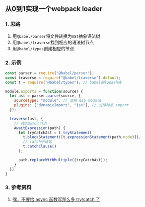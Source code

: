## 从0到1实现一个webpack loader

### 1. 思路
1. 用`@babel/parser`将文件转换为`AST`抽象语法树
2. 用`@babel/traverse`找到相应的语法树节点
3. 用`@babel/types`创建相应的节点

### 2. 示例
```javascript
const parser = require("@babel/parser");
const traverse = require("@babel/traverse").default;
const t = require("@babel/types"); // babel的lodash库

module.exports = function(source) {
  let ast = parser.parse(source, {
    sourceType: "module", // 支持 es6 module
    plugins: ["dynamicImport", "jsx"], // 支持动态 import
  });

  traverse(ast, {
    // 找到await节点
    AwaitExpression(path) {
      let tryCatchAst = t.tryStatement(
        t.blockStatement([t.expressionStatement(path.node)]),
        // catch子语句
        t.catchClause()
      );

      path.replaceWithMultiple([tryCatchAst]);
    }
  })
}
```

### 3. 参考资料
1. [嘿，不要给 async 函数写那么多 try/catch 了](https://juejin.cn/post/6844903886898069511#heading-3)